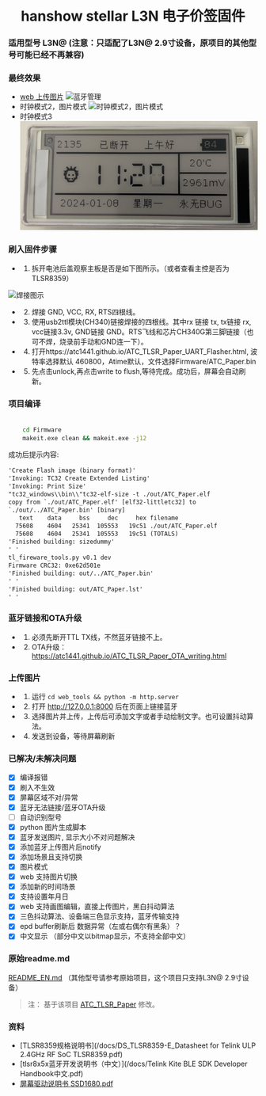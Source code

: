 <h1 align="center">hanshow stellar L3N 电子价签固件</h1>

### 适用型号 L3N@ (注意：只适配了L3N@ 2.9寸设备，原项目的其他型号可能已经不再兼容)

### 最终效果

- [web 上传图片](https://javabin.cn/stellar-L3N-etag/web_tools/)
  ![蓝牙管理](/images/web.jpg)
- 时钟模式2，图片模式
  ![时钟模式2，图片模式](/images/1553702163.jpg)
- 时钟模式3
  ![时钟模式3](/images/clock3.jpg)

### 刷入固件步骤

- 1. 拆开电池后盖观察主板是否是如下图所示。（或者查看主控是否为TLSR8359）

![焊接图示](/USB_UART_Flashing_connection.jpg)

- 2. 焊接 GND, VCC, RX, RTS四根线。
- 3. 使用usb2ttl模块(CH340)链接焊接的四根线。其中rx 链接 tx, tx链接 rx, vcc链接3.3v, GND链接 GND。RTS飞线和芯片CH340G第三脚链接（也可不焊，烧录前手动和GND连一下）。
- 4. 打开https://atc1441.github.io/ATC_TLSR_Paper_UART_Flasher.html, 波特率选择默认 460800，Atime默认，文件选择Firmware/ATC_Paper.bin
- 5. 先点击unlock,再点击write to flush,等待完成。成功后，屏幕会自动刷新。

### 项目编译

```cmd

    cd Firmware
    makeit.exe clean && makeit.exe -j12

```

成功后提示内容:

```
'Create Flash image (binary format)'
'Invoking: TC32 Create Extended Listing'
'Invoking: Print Size'
"tc32_windows\\bin\\"tc32-elf-size -t ./out/ATC_Paper.elf
copy from `./out/ATC_Paper.elf' [elf32-littletc32] to `./out/../ATC_Paper.bin' [binary]
   text    data     bss     dec     hex filename
  75608    4604   25341  105553   19c51 ./out/ATC_Paper.elf
  75608    4604   25341  105553   19c51 (TOTALS)
'Finished building: sizedummy'
' '
tl_fireware_tools.py v0.1 dev
Firmware CRC32: 0xe62d501e
'Finished building: out/../ATC_Paper.bin'
' '
'Finished building: out/ATC_Paper.lst'
' '
```

### 蓝牙链接和OTA升级

- 1. 必须先断开TTL TX线，不然蓝牙链接不上。
- 2. OTA升级： https://atc1441.github.io/ATC_TLSR_Paper_OTA_writing.html

### 上传图片

- 1. 运行 `cd web_tools && python -m http.server`
- 2. 打开 http://127.0.0.1:8000 后在页面上链接蓝牙
- 3. 选择图片并上传，上传后可添加文字或者手动绘制文字。也可设置抖动算法。
- 4. 发送到设备，等待屏幕刷新

### 已解决/未解决问题

- [X]  编译报错
- [X]  刷入不生效
- [X]  屏幕区域不对/异常
- [X]  蓝牙无法链接/蓝牙OTA升级
- [ ]  自动识别型号
- [X]  python 图片生成脚本
- [X]  蓝牙发送图片, 显示大小不对问题解决
- [X]  添加蓝牙上传图片后notify
- [X]  添加场景且支持切换
- [X]  图片模式
- [X]  web 支持图片切换
- [X]  添加新的时间场景
- [X]  支持设置年月日
- [X]  web 支持画图编辑，直接上传图片，黑白抖动算法
- [X]  三色抖动算法、设备端三色显示支持，蓝牙传输支持
- [X]  epd buffer刷新后 数据异常（左或右偶尔有黑条）？
- [X]  中文显示 （部分中文以bitmap显示，不支持全部中文）

### 原始readme.md

[README_EN.md](/README_en.md) （其他型号请参考原始项目，这个项目只支持L3N@ 2.9寸设备）

> 注：
> 基于该项目 [ATC_TLSR_Paper](https://github.com/atc1441/ATC_TLSR_Paper) 修改。

### 资料

- [TLSR8359规格说明书](/docs/DS_TLSR8359-E_Datasheet for Telink ULP 2.4GHz RF SoC TLSR8359.pdf)
- [tlsr8x5x蓝牙开发说明书（中文）](/docs/Telink Kite BLE SDK Developer Handbook中文.pdf)
- [屏幕驱动说明书 SSD1680.pdf](/docs/SSD1680.pdf)
